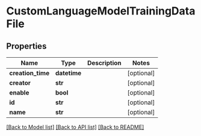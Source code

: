 # CustomLanguageModelTrainingDataFile

## Properties
Name | Type | Description | Notes
------------ | ------------- | ------------- | -------------
**creation_time** | **datetime** |  | [optional] 
**creator** | **str** |  | [optional] 
**enable** | **bool** |  | [optional] 
**id** | **str** |  | [optional] 
**name** | **str** |  | [optional] 

[[Back to Model list]](../README.md#documentation-for-models) [[Back to API list]](../README.md#documentation-for-api-endpoints) [[Back to README]](../README.md)

